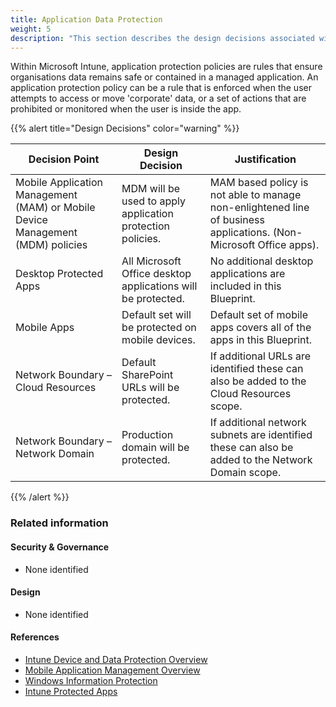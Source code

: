 ```yaml
---
title: Application Data Protection
weight: 5
description: "This section describes the design decisions associated with Application Data Protection for system(s) built using ASD's Blueprint for Secure Cloud."
---
```


Within Microsoft Intune, application protection policies are rules that ensure organisations data remains safe or contained in a managed application. An application protection policy can be a rule that is enforced when the user attempts to access or move 'corporate' data, or a set of actions that are prohibited or monitored when the user is inside the app.

{{% alert title="Design Decisions" color="warning" %}}

| Decision Point                                                                 | Design Decision                                               | Justification                                                                                                      |
|--------------------------------------------------------------------------------|---------------------------------------------------------------|--------------------------------------------------------------------------------------------------------------------|
| Mobile Application Management (MAM) or Mobile Device Management (MDM) policies | MDM will be used to apply application protection policies.    | MAM based policy is not able to manage non-enlightened line of business applications. (Non-Microsoft Office apps). |
| Desktop Protected Apps                                                         | All Microsoft Office desktop applications will be protected.  | No additional desktop applications are included in this Blueprint.                                                 |
| Mobile Apps                                                                    | Default set will be protected on mobile devices.              | Default set of mobile apps covers all of the apps in this Blueprint.                                               |
| Network Boundary – Cloud Resources                                             | Default SharePoint URLs will be protected.                    | If additional URLs are identified these can also be added to the Cloud Resources scope.                            |
| Network Boundary – Network Domain                                              | Production domain will be protected.                          | If additional network subnets are identified these can also be added to the Network Domain scope.                  |

{{% /alert %}}

### Related information

#### Security & Governance

* None identified

#### Design

* None identified

#### References

* [Intune Device and Data Protection Overview](https://docs.microsoft.com/mem/intune/protect/device-protect)
* [Mobile Application Management Overview](https://docs.microsoft.com/mem/intune/apps/app-management)
* [Windows Information Protection](https://docs.microsoft.com/mem/intune/protect/windows-information-protection-configure)
* [Intune Protected Apps](https://docs.microsoft.com/mem/intune/apps/apps-supported-intune-apps)
